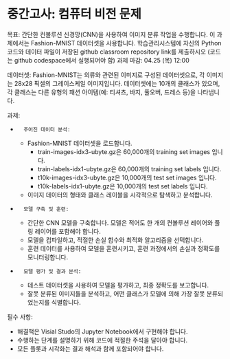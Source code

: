 # 중간고사: 컴퓨터 비전 문제

목표: 간단한 컨볼루션 신경망(CNN)을 사용하여 이미지 분류 작업을 수행합니다. 이 과제에서는 Fashion-MNIST 데이터셋을 사용합니다.
학습관리시스템에 자신의 Python 코드와 데이터 파일이 저장된 github classroom repository link를 제출하시오 (코드는 github codespace에서 실행되어야 함)
과제 마감: 04.25 (목) 12:00

데이터셋:
Fashion-MNIST는 의류와 관련된 이미지로 구성된 데이터셋으로, 각 이미지는 28x28 픽셀의 그레이스케일 이미지입니다. 데이터셋에는 10개의 클래스가 있으며, 각 클래스는 다른 유형의 패션 아이템(예: 티셔츠, 바지, 풀오버, 드레스 등)을 나타냅니다.

과제:
* 		주어진 데이터 분석:
    * Fashion-MNIST 데이터셋을 로드합니다.
        * train-images-idx3-ubyte.gz은 60,000개의 training set images 입니다.
        * train-labels-idx1-ubyte.gz은 60,000개의 training set labels 입니다.
        * t10k-images-idx3-ubyte.gz은 10,000개의 test set images 입니다.
        * t10k-labels-idx1-ubyte.gz은 10,000개의 test set labels 입니다. 
    * 이미지 데이터의 형태와 클래스 레이블을 시각적으로 탐색하고 분석합니다.

* 		모델 구축 및 훈련:
    * 간단한 CNN 모델을 구축합니다. 모델은 적어도 한 개의 컨볼루션 레이어와 풀링 레이어를 포함해야 합니다.
    * 모델을 컴파일하고, 적절한 손실 함수와 최적화 알고리즘을 선택합니다.
    * 훈련 데이터를 사용하여 모델을 훈련시키고, 훈련 과정에서의 손실과 정확도를 모니터링합니다.

* 		모델 평가 및 결과 분석:
    * 테스트 데이터셋을 사용하여 모델을 평가하고, 최종 정확도를 보고합니다.
    * 잘못 분류된 이미지들을 분석하고, 어떤 클래스가 모델에 의해 가장 잘못 분류되었는지를 식별합니다.

필수 사항:
* 해결책은 Visial Studo의 Jupyter Notebook에서 구현해야 합니다.
* 수행하는 단계를 설명하기 위해 코드에 적절한 주석을 달아야 합니다.
* 모든 플롯과 시각화는 결과 해석과 함께 포함되어야 합니다.

